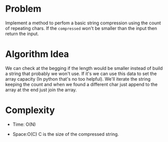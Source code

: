 # Problem

Implement a method to perfom a basic string compression using the count of repeating chars. If the `compressed` won't be smaller than the input then return the input.

# Algorithm Idea

We can check at the begging if the length would be smaller instead of build a string that probably we won't use. If it's we can use this data to set the array capacity (In python that's no too helpful). We'll iterate the string keeping the count and when we found a different char just append to the array at the end just join the array.

# Complexity

- Time: O(N)

- Space:O(C) C is the size of the compressed string.
